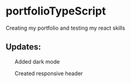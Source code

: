 # portfolioTypeScript
Creating my portfolio and testing my react skills

<h2>Updates:</h2>
  <ol>
    <p>Added dark mode</p>
    <p>Created responsive header</p>
  </ol>
